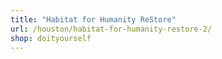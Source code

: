 ```yaml
---
title: "Habitat for Humanity ReStore"
url: /houston/habitat-for-humanity-restore-2/
shop: doityourself
---
```

